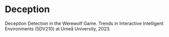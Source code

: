 # Deception
Deception Detection in the Werewolf Game. Trends in Interactive Intelligent Environments (5DV210) at Umeå University, 2023.
